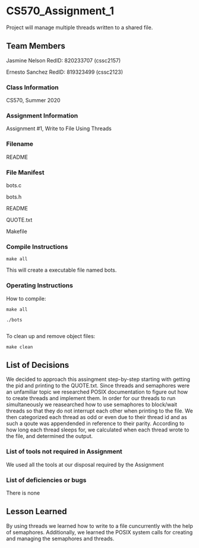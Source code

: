 # CS570_Assignment_1

Project will manage multiple threads written to a shared file.

## Team Members

Jasmine Nelson RedID: 820233707 (cssc2157)

Ernesto Sanchez RedID: 819323499 (cssc2123)

### Class Information

CS570, Summer 2020

### Assignment Information

Assignment #1, Write to File Using Threads

### Filename

README

### File Manifest

bots.c

bots.h

README

QUOTE.txt

Makefile

### Compile Instructions

```
make all
```

This will create a executable file named bots.


### Operating Instructions

How to compile:

```
make all

./bots


```

To clean up and remove object files:

```
make clean

```


## List of Decisions

We decided to approach this assingment step-by-step starting with getting the pid and printing to the QUOTE.txt. Since threads and semaphores were an unfamiliar topic
we researched POSIX documentation to figure out how to create threads and implement them. In order for our threads to run simultaneously we reasearched how to use semaphores to block/wait threads so that they
do not interrupt each other when printing to the file. We then categorized each thread as odd or even due to their thread id and as such a qoute was appendended in reference to their parity. According to how long
each thread sleeps for, we calculated when each thread wrote to the file, and determined the output.


### List of tools not required in Assignment

We used all the tools at our disposal required by the Assignment

### List of deficiencies or bugs

There is none

## Lesson Learned

By using threads we learned how to write to a file cuncurrently with the help of semaphores. Additionally, we learned the POSIX system calls for creating and managing the semaphores and threads.

